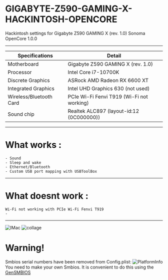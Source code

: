 # GIGABYTE-Z590-GAMING-X-HACKINTOSH-OPENCORE
Hackintosh settings for Gigabyte Z590 GAMING X (rev. 1.0) Sonoma OpenCore 1.0.0
_________________________________
| Specifications | Detail                                                  |
| ------------------- | ------------------------------------------- |
| Motherboard | Gigabyte Z590 GAMING X (rev. 1.0) |
| Processor | Intel Core i7-10700K|
| Discrete Graphics | ASRock AMD Radeon RX 6600 XT |
| Integrated Graphics | Intel UHD Graphics 630 (not used) |
| Wireless/Bluetooth Card | PCIe Wi-Fi Fenvi T919 (Wi-Fi not working)|
| Sound chip | Realtek ALC897 (layout-id:12 (0C000000)) |
_________________________________

# What works : 
```
- Sound
- Sleep and wake
- Ethernet/Bluetooth
- Custom USB port mapping with USBToolBox
```
_________________________________
# What doesnt work : 
```
Wi-Fi not working with PCIe Wi-Fi Fenvi T919
- 
```
_________________________________
![IMac](https://github.com/user-attachments/assets/8a2d8313-bbd0-4f94-97f2-716029d3b6e0)
![collage](https://github.com/user-attachments/assets/cad557dd-deb8-4a3a-a849-c5802d8b2830)

# Warning!
Smbios serial numbers have been removed from Config.plist:
![PlatformInfo](https://github.com/user-attachments/assets/af01b6ce-f366-4dce-ba14-38ad629d4333)
You need to make your own Smbios. It is convenient to do this using the [GenSMBIOS](https://github.com/corpnewt/GenSMBIOS)
